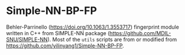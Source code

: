 # Simple-NN-BP-FP
Behler-Parrinello (https://doi.org/10.1063/1.3553717) fingerprint module written in C++ from SIMPLE-NN package (https://github.com/MDIL-SNU/SIMPLE-NN). Most of the ```utils``` scripts are from or modified from https://github.com/yilinyang1/Simple-NN-BP-FP. 


